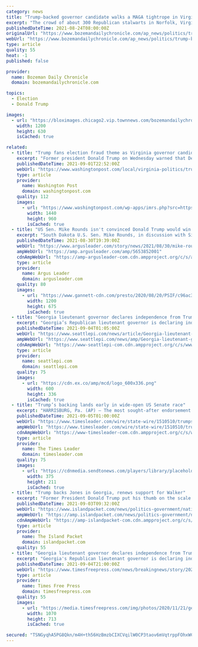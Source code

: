 ```yaml
---
category: news
title: "Trump-backed governor candidate walks a MAGA tightrope in Virginia"
excerpt: "The crowd of about 300 Republican stalwarts in Norfolk, Virginia, included those wearing the requisite red baseball caps."
publishedDateTime: 2021-08-24T08:00:00Z
originalUrl: "https://www.bozemandailychronicle.com/ap_news/politics/trump-backed-governor-candidate-walks-a-maga-tightrope-in-virginia/article_a7f1524d-6c1e-5b23-8e93-f556124ab2fd.html"
webUrl: "https://www.bozemandailychronicle.com/ap_news/politics/trump-backed-governor-candidate-walks-a-maga-tightrope-in-virginia/article_a7f1524d-6c1e-5b23-8e93-f556124ab2fd.html"
type: article
quality: 55
heat: -1
published: false

provider:
  name: Bozeman Daily Chronicle
  domain: bozemandailychronicle.com

topics:
  - Election
  - Donald Trump

images:
  - url: "https://bloximages.chicago2.vip.townnews.com/bozemandailychronicle.com/content/tncms/custom/image/2ffee154-edef-11e4-a572-ab4a61dde6eb.png"
    width: 1200
    height: 630
    isCached: true

related:
  - title: "Trump fans election fraud theme as Virginia governor candidate Youngkin walks tightrope"
    excerpt: "Former president Donald Trump on Wednesday warned that Democrats might try to steal the Virginia governor's race, pegging his prediction on baseless claims of 2020 election fraud that Republican candidate Glenn Youngkin has flirted with but not fully embraced."
    publishedDateTime: 2021-09-01T22:52:00Z
    webUrl: "https://www.washingtonpost.com/local/virginia-politics/trump-virginia-governor-youngkin-election/2021/09/01/c8583584-0b3b-11ec-aea1-42a8138f132a_story.html"
    type: article
    provider:
      name: Washington Post
      domain: washingtonpost.com
    quality: 112
    images:
      - url: "https://www.washingtonpost.com/wp-apps/imrs.php?src=https://arc-anglerfish-washpost-prod-washpost.s3.amazonaws.com/public/X2IE7EQLOYI6ZLVBIKUBHDYTFI.jpg&w=1440"
        width: 1440
        height: 960
        isCached: true
  - title: "US Sen. Mike Rounds isn't convinced Donald Trump would win GOP nomination in 2024 election"
    excerpt: "South Dakota U.S. Sen. Mike Rounds, in discussion with Sioux Falls Rotarians, speculated what might lie ahead for the Republican Party for 2024."
    publishedDateTime: 2021-08-30T19:39:00Z
    webUrl: "https://www.argusleader.com/story/news/2021/08/30/mike-rounds-2024-election-donald-trump-kristi-noem-republican-nomination-speculation/5653852001/"
    ampWebUrl: "https://amp.argusleader.com/amp/5653852001"
    cdnAmpWebUrl: "https://amp-argusleader-com.cdn.ampproject.org/c/s/amp.argusleader.com/amp/5653852001"
    type: article
    provider:
      name: Argus Leader
      domain: argusleader.com
    quality: 80
    images:
      - url: "https://www.gannett-cdn.com/presto/2020/08/20/PSIF/c96ac377-3e03-4c86-a475-a751d7dde2e0-Rounds_ChamberOfCommerce_003.JPG?auto=webp&crop=5759,3240,x0,y292&format=pjpg&width=1200"
        width: 1200
        height: 675
        isCached: true
  - title: "Georgia lieutenant governor declares independence from Trump"
    excerpt: "Georgia’s Republican lieutenant governor is declaring independence from Donald Trump in a new book and urging other members of the GOP to follow. Geoff Duncan has been a target of heavy criticism from the former president and many other Republicans for his outspoken criticism of Trump’s efforts to overturn his presidential election loss."
    publishedDateTime: 2021-09-04T01:05:00Z
    webUrl: "https://www.seattlepi.com/news/article/Georgia-lieutenant-governor-declares-independence-16434184.php"
    ampWebUrl: "https://www.seattlepi.com/news/amp/Georgia-lieutenant-governor-declares-independence-16434184.php"
    cdnAmpWebUrl: "https://www-seattlepi-com.cdn.ampproject.org/c/s/www.seattlepi.com/news/amp/Georgia-lieutenant-governor-declares-independence-16434184.php"
    type: article
    provider:
      name: seattlepi.com
      domain: seattlepi.com
    quality: 75
    images:
      - url: "https://cdn.ex.co/amp/mcd/logo_600x336.png"
        width: 600
        height: 336
        isCached: true
  - title: "Trump’s backing lands early in wide-open US Senate race"
    excerpt: "HARRISBURG, Pa. (AP) — The most sought-after endorsement in Pennsylvania’s wide-open Republican primary for U.S. Senate went early to Sean Parnell, but the backing of former President Donald Trump isn’t clearing the field for Parnell and it’s yet ..."
    publishedDateTime: 2021-09-05T01:00:00Z
    webUrl: "https://www.timesleader.com/wire/state-wire/1510510/trumps-backing-lands-early-in-wide-open-us-senate-race"
    ampWebUrl: "https://www.timesleader.com/wire/state-wire/1510510/trumps-backing-lands-early-in-wide-open-us-senate-race/amp"
    cdnAmpWebUrl: "https://www-timesleader-com.cdn.ampproject.org/c/s/www.timesleader.com/wire/state-wire/1510510/trumps-backing-lands-early-in-wide-open-us-senate-race/amp"
    type: article
    provider:
      name: The Times Leader
      domain: timesleader.com
    quality: 75
    images:
      - url: "https://cdnmedia.sendtonews.com/players/library/placeholder.png"
        width: 375
        height: 211
        isCached: true
  - title: "Trump backs Jones in Georgia, renews support for Walker"
    excerpt: "Former President Donald Trump put his thumb on the scale of Georgia Republican politics again Thursday, endorsing state Sen. Burt Jones in the GOP primary for lieutenant governor and reiterating his support for newly declared U."
    publishedDateTime: 2021-09-03T09:32:00Z
    webUrl: "https://www.islandpacket.com/news/politics-government/national-politics/article253963198.html"
    ampWebUrl: "https://amp.islandpacket.com/news/politics-government/national-politics/article253963198.html"
    cdnAmpWebUrl: "https://amp-islandpacket-com.cdn.ampproject.org/c/s/amp.islandpacket.com/news/politics-government/national-politics/article253963198.html"
    type: article
    provider:
      name: The Island Packet
      domain: islandpacket.com
    quality: 55
  - title: "Georgia lieutenant governor declares independence from Trump"
    excerpt: "Georgia's Republican lieutenant governor is declaring independence from Donald Trump in a new book and urging other members of the GOP to follow."
    publishedDateTime: 2021-09-04T21:00:00Z
    webUrl: "https://www.timesfreepress.com/news/breakingnews/story/2021/sep/04/georgia-lieutenant-governor-declares-independence-trump/553599/"
    type: article
    provider:
      name: Times Free Press
      domain: timesfreepress.com
    quality: 55
    images:
      - url: "https://media.timesfreepress.com/img/photos/2020/11/21/gettyimages6730117888056173115_t1070_h4f8727c87c1ac6b03ad2bdf68f3acdc7a0b141ab.jpg"
        width: 1070
        height: 713
        isCached: true

secured: "TSNGyqhA5PG8Qkn/m4H+th56HzBmzbCIXCVqilW0CP3taov6mVqtrppFOhxWC/o/tV3p8QYx6g3E7g8mh8gvLCr2SMT17K7hP9JYS5Mw69lKySRMWSYTZR97x7c/mRskTwEv7G9TBUJDk8B+bymCwfaNZ9+WXCkCHQyOGn6AD25JVn5cZBm7w+aIj1ANHk9kHkOwY9P2upj8tSIpIGKT1X2MBKoA6r4v6YEZ5rogbIIOLG8VYK4SIdpkAF1b8bHSvQl19kdGUXNqYmJ8dKbr+I6ZakJDYok8jIi1vNacioepJoUXAN/m84Zwg/PgS95GzlwSz0rwCcsPrSSzeFjak0O7GL0aiFSAcF2MYd5g+58=;Yo+4Pi+mY3vaBNGl/Ol23w=="
---
```


